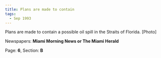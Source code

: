```yaml
---  
title: Plans are made to contain  
tags:  
  - Sep 1993  
---  
```

  
Plans are made to contain a possible oil spill in the Straits of Florida. [Photo]  
  
Newspapers: **Miami Morning News or The Miami Herald**  
  
Page: **6**, Section: **B** 
